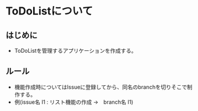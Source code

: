 # ToDoListについて
## はじめに
* ToDoListを管理するアプリケーションを作成する。

## ルール
* 機能作成時についてはIssueに登録してから、同名のbranchを切りそこで制作する。
* 例(issue名 I1 : リスト機能の作成 →　branch名 I1)
